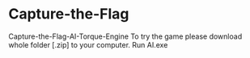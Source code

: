 # Capture-the-Flag
 Capture-the-Flag-AI-Torque-Engine
To try the game please download whole folder [.zip] to your computer.
Run AI.exe
